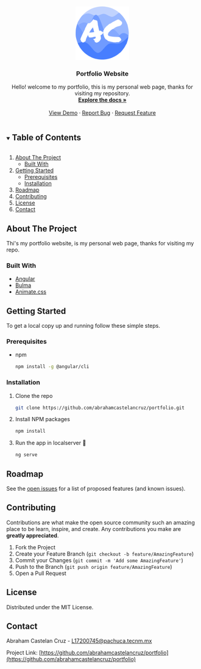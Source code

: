 <!-- PROJECT LOGO -->
<br />
<p align="center">
  <a href="https://github.com/abrahamcastelancruz/portfolio">
    <img src="./src/assets/images/Logo.png" alt="Logo" width="140" height="140">
  </a>

  <h3 align="center">Portfolio Website</h3>

  <p align="center">
    Hello! welcome to my portfolio, this is my personal web page, thanks for visiting my repository.
    <br />
    <a href="https://github.com/abrahamcastelancruz/portfolio"><strong>Explore the docs »</strong></a>
    <br />
    <br />
    <a href="https://github.com/abrahamcastelancruz/portfolio">View Demo</a>
    ·
    <a href="https://github.com/abrahamcastelancruz/portfolio/issues">Report Bug</a>
    ·
    <a href="https://github.com/abrahamcastelancruz/portfolio/issues">Request Feature</a>
  </p>
</p>

<!-- TABLE OF CONTENTS -->
<details open="open">
  <summary><h2 style="display: inline-block">Table of Contents</h2></summary>
  <ol>
    <li>
      <a href="#about-the-project">About The Project</a>
      <ul>
        <li><a href="#built-with">Built With</a></li>
      </ul>
    </li>
    <li>
      <a href="#getting-started">Getting Started</a>
      <ul>
        <li><a href="#prerequisites">Prerequisites</a></li>
        <li><a href="#installation">Installation</a></li>
      </ul>
    </li>
    <li><a href="#roadmap">Roadmap</a></li>
    <li><a href="#contributing">Contributing</a></li>
    <li><a href="#license">License</a></li>
    <li><a href="#contact">Contact</a></li>
  </ol>
</details>

<!-- ABOUT THE PROJECT -->

## About The Project

<!--[![Product Name Screen Shot][product-screenshot]](https://example.com)-->

Thi's my portfolio website, is my personal web page, thanks for visiting my repo.

### Built With

- [Angular](https://angular.io/)
- [Bulma](https://bulma.io/)
- [Animate.css](https://animate.style/)

<!-- GETTING STARTED -->

## Getting Started

To get a local copy up and running follow these simple steps.

### Prerequisites

- npm
  ```sh
  npm install -g @angular/cli
  ```

### Installation

1. Clone the repo
   ```sh
   git clone https://github.com/abrahamcastelancruz/portfolio.git
   ```
2. Install NPM packages
   ```sh
   npm install
   ```
3. Run the app in localserver 🎉
   ```sh
   ng serve
   ```

<!-- ROADMAP -->

## Roadmap

See the [open issues](https://github.com/abrahamcastelancruz/portfolio/issues) for a list of proposed features (and known issues).

<!-- CONTRIBUTING -->

## Contributing

Contributions are what make the open source community such an amazing place to be learn, inspire, and create. Any contributions you make are **greatly appreciated**.

1. Fork the Project
2. Create your Feature Branch (`git checkout -b feature/AmazingFeature`)
3. Commit your Changes (`git commit -m 'Add some AmazingFeature'`)
4. Push to the Branch (`git push origin feature/AmazingFeature`)
5. Open a Pull Request

<!-- LICENSE -->

## License

Distributed under the MIT License.

<!-- CONTACT -->

## Contact

Abraham Castelan Cruz - L17200745@pachuca.tecnm.mx

Project Link: [https://github.com/abrahamcastelancruz/portfolio](https://github.com/abrahamcastelancruz/portfolio)
